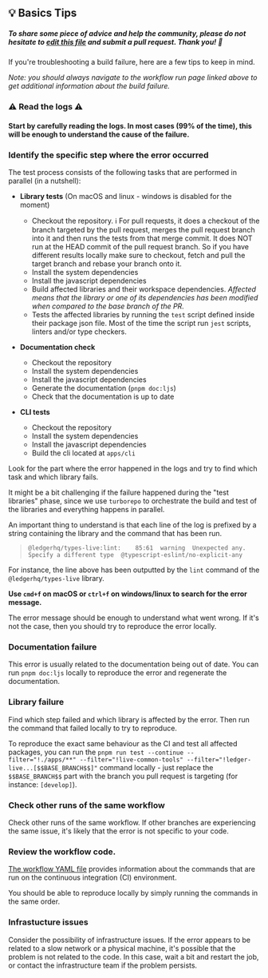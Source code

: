 ## 💡 Basics Tips

##### To share some piece of advice and help the community, please do not hesitate to [edit this file](https://github.com/LedgerHQ/ledger-live/edit/develop/tools/github-bot/tips/test.md) and submit a pull request. Thank you! 🙏

If you're troubleshooting a build failure, here are a few tips to keep in mind.

_Note: you should always navigate to the workflow run page linked above to get additional information about the build failure._

### ⚠️ Read the logs ⚠️

#### Start by carefully reading the logs. In most cases (99% of the time), this will be enough to understand the cause of the failure.

### Identify the specific step where the error occurred

The test process consists of the following tasks that are performed in parallel (in a nutshell):

- **Library tests** (On macOS and linux - windows is disabled for the moment)
  - Checkout the repository. ℹ️ For pull requests, it does a checkout of the branch targeted by the pull request, merges the pull request branch into it and then runs the tests from that merge commit. It does NOT run at the HEAD commit of the pull request branch. So if you have different results locally make sure to checkout, fetch and pull the target branch and rebase your branch onto it.
  - Install the system dependencies
  - Install the javascript dependencies
  - Build affected libraries and their workspace dependencies.
    _Affected means that the library or one of its dependencies has been modified when compared to the base branch of the PR._
  - Tests the affected libraries by running the `test` script defined inside their package json file. Most of the time the script run `jest` scripts, linters and/or type checkers.

- **Documentation check**
  - Checkout the repository
  - Install the system dependencies
  - Install the javascript dependencies
  - Generate the documentation (`pnpm doc:ljs`)
  - Check that the documentation is up to date

- **CLI tests**
  - Checkout the repository
  - Install the system dependencies
  - Install the javascript dependencies
  - Build the cli located at `apps/cli`

Look for the part where the error happened in the logs and try to find which task and which library fails.

It might be a bit challenging if the failure happened during the "test libraries" phase, since we use `turborepo` to orchestrate the build and test of the libraries and everything happens in parallel.

An important thing to understand is that each line of the log is prefixed by a string containing the library and the command that has been run.

> `@ledgerhq/types-live:lint:    85:61  warning  Unexpected any. Specify a different type  @typescript-eslint/no-explicit-any`

For instance, the line above has been outputted by the `lint` command of the `@ledgerhq/types-live` library.

**Use `cmd+f` on macOS or `ctrl+f` on windows/linux to search for the error message.**

The error message should be enough to understand what went wrong. If it's not the case, then you should try to reproduce the error locally.

### Documentation failure

This error is usually related to the documentation being out of date. You can run `pnpm doc:ljs` locally to reproduce the error and regenerate the documentation.

### Library failure

Find which step failed and which library is affected by the error. Then run the command that failed locally to try to reproduce.

To reproduce the exact same behaviour as the CI and test all affected packages, you can run the `pnpm run test --continue --filter="!./apps/**" --filter="!live-common-tools" --filter="!ledger-live...[$$BASE_BRANCH$$]"` command locally - just replace the `$$BASE_BRANCH$$` part with the branch you pull request is targeting (for instance: `[develop]`).

### Check other runs of the same workflow

Check other runs of the same workflow. If other branches are experiencing the same issue, it's likely that the error is not specific to your code.

### Review the workflow code.

[The workflow YAML file](https://github.com/LedgerHQ/ledger-live/blob/develop/.github/workflows/test-mobile.yml) provides information about the commands that are run on the continuous integration (CI) environment.

You should be able to reproduce locally by simply running the commands in the same order.

### Infrastucture issues

Consider the possibility of infrastructure issues. If the error appears to be related to a slow network or a physical machine, it's possible that the problem is not related to the code. In this case, wait a bit and restart the job, or contact the infrastructure team if the problem persists.
